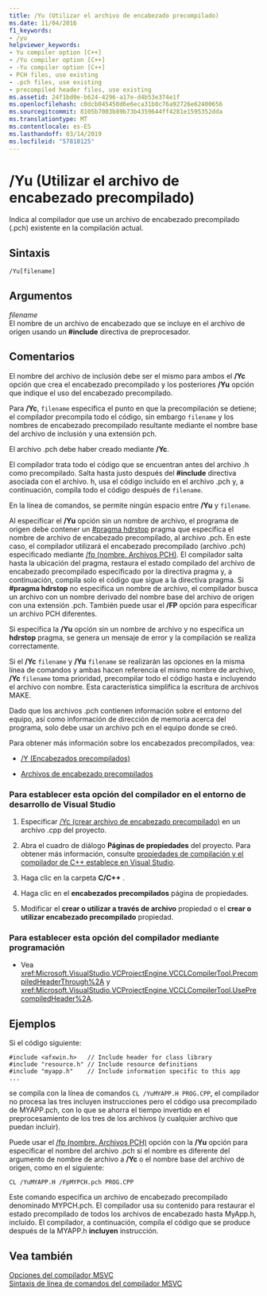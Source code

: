 ```yaml
---
title: /Yu (Utilizar el archivo de encabezado precompilado)
ms.date: 11/04/2016
f1_keywords:
- /yu
helpviewer_keywords:
- Yu compiler option [C++]
- /Yu compiler option [C++]
- -Yu compiler option [C++]
- PCH files, use existing
- .pch files, use existing
- precompiled header files, use existing
ms.assetid: 24f1bd0e-b624-4296-a17e-d4b53e374e1f
ms.openlocfilehash: c0dcb045450d6e6eca31b8c76a92726e62400656
ms.sourcegitcommit: 8105b7003b89b73b4359644ff4281e1595352dda
ms.translationtype: MT
ms.contentlocale: es-ES
ms.lasthandoff: 03/14/2019
ms.locfileid: "57810125"
---
```

# <a name="yu-use-precompiled-header-file"></a>/Yu (Utilizar el archivo de encabezado precompilado)

Indica al compilador que use un archivo de encabezado precompilado (.pch) existente en la compilación actual.

## <a name="syntax"></a>Sintaxis

```
/Yu[filename]
```

## <a name="arguments"></a>Argumentos

*filename*<br/>
El nombre de un archivo de encabezado que se incluye en el archivo de origen usando un **#include** directiva de preprocesador.

## <a name="remarks"></a>Comentarios

El nombre del archivo de inclusión debe ser el mismo para ambos el **/Yc** opción que crea el encabezado precompilado y los posteriores **/Yu** opción que indique el uso del encabezado precompilado.

Para **/Yc**, `filename` especifica el punto en que la precompilación se detiene; el compilador precompila todo el código, sin embargo `filename` y los nombres de encabezado precompilado resultante mediante el nombre base del archivo de inclusión y una extensión pch.

El archivo .pch debe haber creado mediante **/Yc**.

El compilador trata todo el código que se encuentran antes del archivo .h como precompilado. Salta hasta justo después del **#include** directiva asociada con el archivo. h, usa el código incluido en el archivo .pch y, a continuación, compila todo el código después de `filename`.

En la línea de comandos, se permite ningún espacio entre **/Yu** y `filename`.

Al especificar el **/Yu** opción sin un nombre de archivo, el programa de origen debe contener un [#pragma hdrstop](../../preprocessor/hdrstop.md) pragma que especifica el nombre de archivo de encabezado precompilado, al archivo .pch. En este caso, el compilador utilizará el encabezado precompilado (archivo .pch) especificado mediante  [ /fp (nombre. Archivos PCH)](fp-name-dot-pch-file.md). El compilador salta hasta la ubicación del pragma, restaura el estado compilado del archivo de encabezado precompilado especificado por la directiva pragma y, a continuación, compila solo el código que sigue a la directiva pragma. Si **#pragma hdrstop** no especifica un nombre de archivo, el compilador busca un archivo con un nombre derivado del nombre base del archivo de origen con una extensión .pch. También puede usar el **/FP** opción para especificar un archivo PCH diferentes.

Si especifica la **/Yu** opción sin un nombre de archivo y no especifica un **hdrstop** pragma, se genera un mensaje de error y la compilación se realiza correctamente.

Si el **/Yc** `filename` y **/Yu** `filename` se realizarán las opciones en la misma línea de comandos y ambas hacen referencia el mismo nombre de archivo, **/Yc** `filename` toma prioridad, precompilar todo el código hasta e incluyendo el archivo con nombre. Esta característica simplifica la escritura de archivos MAKE.

Dado que los archivos .pch contienen información sobre el entorno del equipo, así como información de dirección de memoria acerca del programa, solo debe usar un archivo pch en el equipo donde se creó.

Para obtener más información sobre los encabezados precompilados, vea:

- [/Y (Encabezados precompilados)](y-precompiled-headers.md)

- [Archivos de encabezado precompilados](../creating-precompiled-header-files.md)

### <a name="to-set-this-compiler-option-in-the-visual-studio-development-environment"></a>Para establecer esta opción del compilador en el entorno de desarrollo de Visual Studio

1. Especificar [/Yc (crear archivo de encabezado precompilado)](yc-create-precompiled-header-file.md) en un archivo .cpp del proyecto.

1. Abra el cuadro de diálogo **Páginas de propiedades** del proyecto. Para obtener más información, consulte [propiedades de compilación y el compilador de C++ establece en Visual Studio](../working-with-project-properties.md).

1. Haga clic en la carpeta **C/C++** .

1. Haga clic en el **encabezados precompilados** página de propiedades.

1. Modificar el **crear o utilizar a través de archivo** propiedad o el **crear o utilizar encabezado precompilado** propiedad.

### <a name="to-set-this-compiler-option-programmatically"></a>Para establecer esta opción del compilador mediante programación

- Vea <xref:Microsoft.VisualStudio.VCProjectEngine.VCCLCompilerTool.PrecompiledHeaderThrough%2A> y <xref:Microsoft.VisualStudio.VCProjectEngine.VCCLCompilerTool.UsePrecompiledHeader%2A>.

## <a name="examples"></a>Ejemplos

Si el código siguiente:

```
#include <afxwin.h>   // Include header for class library
#include "resource.h" // Include resource definitions
#include "myapp.h"    // Include information specific to this app
...
```

se compila con la línea de comandos `CL /YuMYAPP.H PROG.CPP`, el compilador no procesa las tres incluyen instrucciones pero el código usa precompilado de MYAPP.pch, con lo que se ahorra el tiempo invertido en el preprocesamiento de los tres de los archivos (y cualquier archivo que puedan incluir).

Puede usar el  [ /fp (nombre. Archivos PCH)](fp-name-dot-pch-file.md) opción con la **/Yu** opción para especificar el nombre del archivo .pch si el nombre es diferente del argumento de nombre de archivo a **/Yc** o el nombre base del archivo de origen, como en el siguiente:

```
CL /YuMYAPP.H /FpMYPCH.pch PROG.CPP
```

Este comando especifica un archivo de encabezado precompilado denominado MYPCH.pch. El compilador usa su contenido para restaurar el estado precompilado de todos los archivos de encabezado hasta MyApp.h, incluido. El compilador, a continuación, compila el código que se produce después de la MYAPP.h **incluyen** instrucción.

## <a name="see-also"></a>Vea también

[Opciones del compilador MSVC](compiler-options.md)<br/>
[Sintaxis de línea de comandos del compilador MSVC](compiler-command-line-syntax.md)
